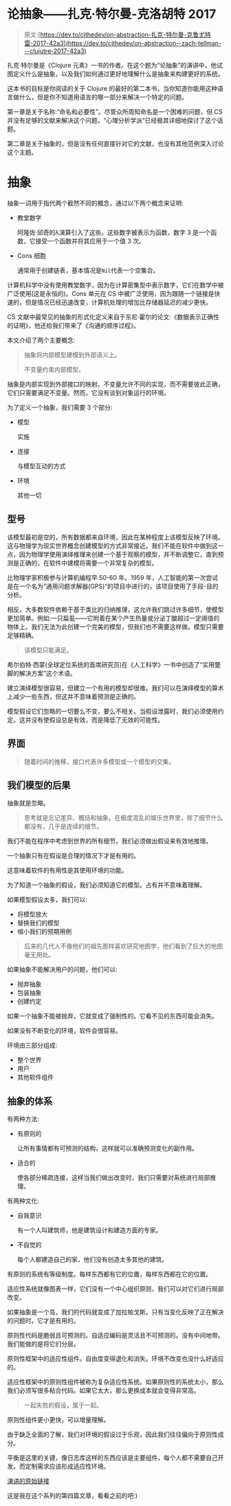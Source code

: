 # 论抽象——扎克·特尔曼-克洛胡特 2017

> 原文:[https://dev.to/cjthedev/on-abstraction-扎克-特尔曼-克鲁尤特雷-2017-42a3](https://dev.to/cjthedev/on-abstraction--zach-tellman---clujutre-2017-42a3)

扎克·特尔曼是《Clojure 元素》一书的作者。在这个题为“论抽象”的演讲中，他试图定义什么是抽象，以及我们如何通过更好地理解什么是抽象来构建更好的系统。

这本书的目标是你阅读的关于 Clojure 的最好的第二本书，当你知道你能用这种语言做什么，但是你不知道用语言的哪一部分来解决一个特定的问题。

第一章是关于名称:“命名和必要性”。尽管众所周知命名是一个困难的问题，但 CS 并没有足够的文献来解决这个问题。“心理分析学派”已经极其详细地探讨了这个话题。

第二章是关于抽象的，但是没有任何直接针对它的文献，也没有其他范例深入讨论这个主题。

# [](#abstraction)抽象

抽象一词用于指代两个截然不同的概念，通过以下两个概念来证明:

*   教堂数字

    阿隆佐·邱奇的λ演算引入了这些。这些数字被表示为函数，数字 3 是一个函数，它接受一个函数并将其应用于一个值 3 次。

*   Cons 细胞

    通常用于创建链表，基本情况是`Nil`代表一个空集合。

计算机科学中没有使用教堂数字，因为在计算密集型中表示数字，它们在数学中被广泛使用(这是永恒的)。Cons 单元在 CS 中被广泛使用，因为跟随一个链接是快速的，但是情况已经迅速改变，计算机处理的增加比存储器延迟的减少更快。

CS 文献中最常见的抽象的形式化定义来自于东尼·霍尔的论文:《数据表示正确性的证明》，他还给我们带来了《沟通的顺序过程》。

本文介绍了两个主要概念:

> 抽象将内部模型建模到外部语义上。
> 
> 不变量约束内部模型。

抽象是内部实现到外部接口的映射。不变量允许不同的实现，而不需要彼此正确，它们只需要满足不变量。然而，它没有谈到对象运行的环境。

为了定义一个抽象，我们需要 3 个部分:

*   模型

    实施

*   连接

    与模型互动的方式

*   环境

    其他一切

## [](#model)型号

该模型最初是空的，所有数据都来自环境，因此在某种程度上该模型反映了环境。这与物理学为现实世界概念创建模型的方式非常接近。我们不能在软件中做到这一点，因为物理学使用演绎推理来创建一个基于观察的模型，并不断调整它，直到预测是正确的，在软件中建模将需要一个非常复杂的模型。

比物理学家积极参与计算机编程早 50-60 年。1959 年，人工智能的第一次尝试是在一个名为“通用问题求解器(GPS)”的项目中进行的，该项目使用了手段-目的分析。

相反，大多数软件依赖于基于类比的归纳推理，这允许我们跳过许多细节，使模型更加简单。例如:一只扁虱——它附着在某个产生热量或分泌丁酸超过一定阈值的物体上。我们无法为此创建一个完美的模型，但我们也不需要这样做。模型只需要足够精确。

> 该模型只能满足。

希尔伯特·西蒙(全球定位系统的首席研究员)在《人工科学》一书中创造了“实用蹩脚的解决方案”这个术语。

建立演绎模型很容易，但建立一个有用的模型却很难。我们可以在演绎模型的算术上减少一些东西，但这并不意味着预测是正确的。

模型假设它们忽略的一切要么不变，要么不相关。当假设泄露时，我们必须使用约定。这并没有使假设总是有效，而是降低了无效的可能性。

## [](#the-interface)界面

> 随着时间的推移，接口代表许多模型或一个模型的交集。

## [](#consequences-of-our-model)我们模型的后果

抽象就是忽略。

> 思考就是忘记差异、概括和抽象。在极度混乱的娱乐世界里，除了细节什么都没有，几乎是连续的细节。

我们不能在程序中考虑到世界的所有细节，我们必须做出假设来有效地推理。

一个抽象只有在假设是合理的情况下才是有用的。

这意味着软件的有用性是其使用环境的功能。

为了知道一个抽象的假设，我们必须知道它的模型。占有并不意味着理解。

如果模型假设太多，我们可以:

*   将模型放大
*   替换我们的模型
*   缩小我们的预期用例

> 后来的几代人不像他们的祖先那样喜欢研究地图学，他们看到了巨大的地图毫无用处。

如果抽象不能解决用户的问题，他们可以:

*   抛弃抽象
*   包装抽象
*   创建约定

如果一个抽象不能被抛弃，它就变成了强制性的。它看不见的东西可能会消失。

如果没有不断变化的环境，软件会很容易。

环境由三部分组成:

*   整个世界
*   用户
*   其他软件组件

## [](#systems-of-abstractions)抽象的体系

有两种方法:

*   有原则的

    让所有事情都有可预测的结构，这样就可以准确预测变化的副作用。

*   适合的

    使各部分稀疏连接，这样当我们做出改变时，我们只需要对系统进行局部推理。

有两种文化:

*   自我意识

    有一个人叫建筑师，他是建筑设计和建造方面的专家。

*   不自觉的

    每个人都建造自己的家，他们没有创造太多其他的建筑。

有原则的系统有等级制度。每样东西都有它的位置，每样东西都在它的位置。

适应性系统就像图表一样，它们没有一个中心组织原则，我们可以对它们进行局部改变。

如果抽象是一个岛，我们的代码就变成了加拉帕戈斯。只有当变化反映了正在解决的问题时，它才是有用的。

原则性代码是脆弱且可预测的。自适应编码是灵活且不可预测的。没有中间地带。我们能做的是将它们分层。

原则性框架中的适应性组件。自由度变得退化和消失。环境不改变也没什么好适应的。

适应性框架中的原则性组件被称为复杂适应性系统。如果原则性的系统太小，那么我们必须写很多粘合代码。如果它太大，那么更换成本就会变得非常高。

> 一起失败的假设，属于一起。

原则性组件更小更快，可以增量理解。

由于缺乏全面的了解，我们对环境的假设过于乐观，因此我们往往偏向于原则性成分。

平衡是这里的关键，像日志库这样的东西应该是主要组件，每个人都不需要自己开发。而定制需求应该形成适应性环境。

[演讲的原始链接](https://www.youtube.com/watch?v=x9pxbnFC4aQ)

这是我在这个系列的第四篇文章，看看之前的吧:)